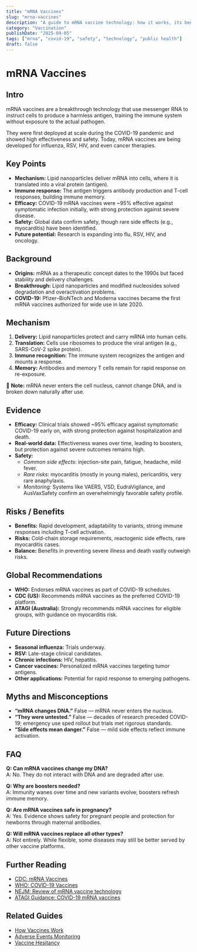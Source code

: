 ```yaml
---
title: "mRNA Vaccines"
slug: "mrna-vaccines"
description: "A guide to mRNA vaccine technology: how it works, its benefits, risks, and future applications."
category: "Vaccination"
publishDate: "2025-09-05"
tags: ["mrna", "covid-19", "safety", "technology", "public health"]
draft: false
---
```


# mRNA Vaccines

## Intro
mRNA vaccines are a breakthrough technology that use messenger RNA to instruct cells to produce a harmless antigen, training the immune system without exposure to the actual pathogen.  

They were first deployed at scale during the COVID-19 pandemic and showed high effectiveness and safety. Today, mRNA vaccines are being developed for influenza, RSV, HIV, and even cancer therapies.  

## Key Points
- **Mechanism:** Lipid nanoparticles deliver mRNA into cells, where it is translated into a viral protein (antigen).  
- **Immune response:** The antigen triggers antibody production and T-cell responses, building immune memory.  
- **Efficacy:** COVID-19 mRNA vaccines were ~95% effective against symptomatic infection initially, with strong protection against severe disease.  
- **Safety:** Global data confirm safety, though rare side effects (e.g., myocarditis) have been identified.  
- **Future potential:** Research is expanding into flu, RSV, HIV, and oncology.  

## Background
- **Origins:** mRNA as a therapeutic concept dates to the 1990s but faced stability and delivery challenges.  
- **Breakthrough:** Lipid nanoparticles and modified nucleosides solved degradation and overactivation problems.  
- **COVID-19:** Pfizer–BioNTech and Moderna vaccines became the first mRNA vaccines authorized for wide use in late 2020.  

## Mechanism
1. **Delivery:** Lipid nanoparticles protect and carry mRNA into human cells.  
2. **Translation:** Cells use ribosomes to produce the viral antigen (e.g., SARS-CoV-2 spike protein).  
3. **Immune recognition:** The immune system recognizes the antigen and mounts a response.  
4. **Memory:** Antibodies and memory T cells remain for rapid response on re-exposure.  

🔑 **Note:** mRNA never enters the cell nucleus, cannot change DNA, and is broken down naturally after use.  

## Evidence
- **Efficacy:** Clinical trials showed ~95% efficacy against symptomatic COVID-19 early on, with strong protection against hospitalization and death.  
- **Real-world data:** Effectiveness wanes over time, leading to boosters, but protection against severe outcomes remains high.  
- **Safety:**  
  - *Common side effects:* injection-site pain, fatigue, headache, mild fever.  
  - *Rare risks:* myocarditis (mostly in young males), pericarditis, very rare anaphylaxis.  
  - *Monitoring:* Systems like VAERS, VSD, EudraVigilance, and AusVaxSafety confirm an overwhelmingly favorable safety profile.  

## Risks / Benefits
- **Benefits:** Rapid development, adaptability to variants, strong immune responses including T-cell activation.  
- **Risks:** Cold-chain storage requirements, reactogenic side effects, rare myocarditis cases.  
- **Balance:** Benefits in preventing severe illness and death vastly outweigh risks.  

## Global Recommendations
- **WHO:** Endorses mRNA vaccines as part of COVID-19 schedules.  
- **CDC (US):** Recommends mRNA vaccines as the preferred COVID-19 platform.  
- **ATAGI (Australia):** Strongly recommends mRNA vaccines for eligible groups, with guidance on myocarditis risk.  

## Future Directions
- **Seasonal influenza:** Trials underway.  
- **RSV:** Late-stage clinical candidates.  
- **Chronic infections:** HIV, hepatitis.  
- **Cancer vaccines:** Personalized mRNA vaccines targeting tumor antigens.  
- **Other applications:** Potential for rapid response to emerging pathogens.  

## Myths and Misconceptions
- **“mRNA changes DNA.”** False — mRNA never enters the nucleus.  
- **“They were untested.”** False — decades of research preceded COVID-19; emergency use sped rollout but trials met rigorous standards.  
- **“Side effects mean danger.”** False — mild side effects reflect immune activation.  

## FAQ
**Q: Can mRNA vaccines change my DNA?**  
A: No. They do not interact with DNA and are degraded after use.  

**Q: Why are boosters needed?**  
A: Immunity wanes over time and new variants evolve; boosters refresh immune memory.  

**Q: Are mRNA vaccines safe in pregnancy?**  
A: Yes. Evidence shows safety for pregnant people and protection for newborns through maternal antibodies.  

**Q: Will mRNA vaccines replace all other types?**  
A: Not entirely. While flexible, some diseases may still be better served by other vaccine platforms.  

## Further Reading
- [CDC: mRNA Vaccines](https://www.cdc.gov/vaccines/covid-19/technology/mrna.html)  
- [WHO: COVID-19 Vaccines](https://www.who.int/emergencies/diseases/novel-coronavirus-2019/covid-19-vaccines)  
- [NEJM: Review of mRNA vaccine technology](https://www.nejm.org/)  
- [ATAGI Guidance: COVID-19 mRNA vaccines](https://www.health.gov.au/topics/immunisation/covid-19-vaccine)  

## Related Guides
- [How Vaccines Work](/guides/how-vaccines-work)  
- [Adverse Events Monitoring](/guides/adverse-events-monitoring)  
- [Vaccine Hesitancy](/guides/vaccine-hesitancy)  
